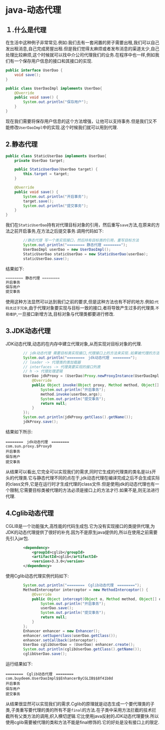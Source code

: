 # java-动态代理

## １.什么是代理

在生活中这种例子非常常见.例如:我们去有一套闲置的房子需要出租,我们可以自己发出租消息,自己完成房屋出租.但是我们觉得太麻烦或者发布消息的渠道太少,自己处理比较麻烦,这个时候就可以找中介公司代理我们的业务.在程序中也一样,例如我们有一个保存用户信息的接口和其接口的实现.

```java
public interface UserDao {
    void save();
}

public class UserDaoImpl implements UserDao{
    @Override
    public void save() {
        System.out.println("保存用户");
    }
}
```

现在我们需要将保存用户信息的这个方法增强，让他可以支持事务.但是我们又不能修改```UserDaoImpl```中的实现.这个时候我们就可以用到代理.

## 2.静态代理

```java
public class StaticUserDao implements UserDao{
    private UserDao target;

    public StaticUserDao(UserDao target) {
        this.target = target;
    }

    @Override
    public void save() {
        System.out.println("开启事务");
        target.save();
        System.out.println("提交事务");
    }
}
```

我们在```StaticUserDao```持有对代理目标对象的引用，然后重写```save```方法,在原来的方法之前开启事务,在方法之后提交事务.调用代码如下:

```java
        //静态代理 写一个类实现接口，然后持有目标类的引用，重写目标方法
        System.out.println("======== 静态代理 ========");
        UserDaoImpl userDao = new UserDaoImpl();
        StaticUserDao staticUserDao = new StaticUserDao(userDao);
        staticUserDao.save();
```

结果如下:

```java
======== 静态代理 ========
开启事务
保存用户
提交事务
```

使用这种方法显然可以达到我们之前的要求,但是这种方法也有不好的地方.例如:```代码太过于冗余```,由于代理对象要实现与目标一致的接口,者将导致产生过多的代理类.```不易维护```,一旦接口新增方法,目标对象与代理类都要进行修改.

## 3.JDK动态代理

JDK动态代理,动态的在内存中建立代理对象,从而实现对目标对象的代理.

```java
        // jdk动态代理 需要目标类实现接口,代理接口上的方法来实现.如果被代理的方法不再接口上,无法实现
        System.out.println("========　jdk动态代理　========");
        // loader -> 代理类的类加载器
        // interfaces -> 代理类要实现的接口列表
        // h -> 代理处理逻辑
        UserDao jdkProxy = (UserDao)Proxy.newProxyInstance(UserDaoImpl.class.getClassLoader(),UserDaoImpl.class.getInterfaces(), new InvocationHandler() {
            @Override
            public Object invoke(Object proxy, Method method, Object[] args) throws Throwable {
                System.out.println("开启事务");
                method.invoke(userDao,args);
                System.out.println("提交事务");
                return null;
            }
        });
        System.out.println(jdkProxy.getClass().getName());
        jdkProxy.save();
```

结果如下所示:

```
========　jdk动态代理　========
com.sun.proxy.$Proxy0
开启事务
保存用户
提交事务
```

从结果可以看出,它完全可以实现我们的需求,同时它生成的代理类的类名是以```$```开头的代理类.它与静态代理不同的点在于,jdk动态代理在编译完成之后不会生成实际的class文件,它是在运行时才生成代理的class文件.但是使用jdk的动态代理也有一个限制,它需要目标类被代理的方法必须是接口上的方法才行.如果不是,则无法进行代理.

## 4.Cglib动态代理

CGLIB是一个功能强大,高性能的代码生成包.它为没有实现接口的类提供代理,为JDK的动态代理提供了很好的补充.因为不是原生java提供的,所以在使用之前需要先引入jar包.

```xml
        <dependency>
            <groupId>cglib</groupId>
            <artifactId>cglib</artifactId>
            <version>3.3.0</version>
        </dependency>
```

使用Cglib动态代理实例代码如下:

```java
        System.out.println("========　Cglib动态代理　========");
        MethodInterceptor interceptor = new MethodInterceptor() {
            @Override
            public Object intercept(Object o, Method method, Object[] objects, MethodProxy methodProxy) throws Throwable {
                System.out.println("开启事务");
                userDao.save();
                System.out.println("提交事务");
                return null;
            }
        };
        Enhancer enhancer = new Enhancer();
        enhancer.setSuperclass(userDao.getClass());
        enhancer.setCallback(interceptor);
        UserDao cglibUserDao = (UserDao) enhancer.create();
        System.out.println(cglibUserDao.getClass().getName());
        cglibUserDao.save();
```

运行结果如下:

```
========　Cglib动态代理　========
com.buydeem.UserDaoImpl$$EnhancerByCGLIB$$8f41b8d
开启事务
保存用户
提交事务
```

从结果很显然可以实现我们的需求.Cglib的原理就是动态生成一个要代理类的子类,子类重写要代理的类的所有不是```final```的方法.在子类中采用方法拦截的技术拦截所有父类方法的调用,织入横切逻辑.它比使用java反射的JDK动态代理要快.所以使用cglib需要被代理的类和方法不能是final修饰的.它的好处是没有接口上的限定.